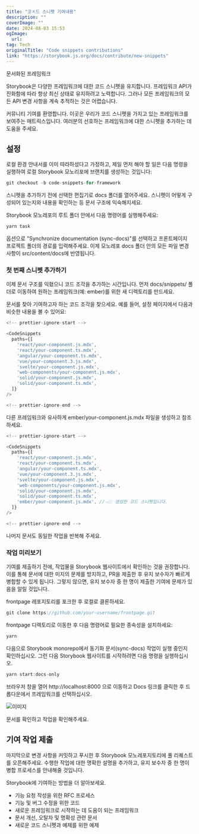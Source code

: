 ```yaml
---
title: "코ㅈ드 스니펫 기여내용"
description: ""
coverImage: ""
date: 2024-08-03 15:53
ogImage: 
  url: 
tag: Tech
originalTitle: "Code snippets contributions"
link: "https://storybook.js.org/docs/contribute/new-snippets"
---
```





문서화된 프레임워크

Storybook은 다양한 프레임워크에 대한 코드 스니펫을 유지합니다. 프레임워크 API가 진화함에 따라 항상 최신 상태로 유지하려고 노력합니다. 그러나 모든 프레임워크의 모든 API 변경 사항을 계속 추적하는 것은 어렵습니다.

커뮤니티 기여를 환영합니다. 이곳은 우리가 코드 스니펫을 가지고 있는 프레임워크를 보여주는 매트릭스입니다. 여러분의 선호하는 프레임워크에 대한 스니펫을 추가하는 데 도움을 주세요.



## 설정

로컬 환경 안내서를 이미 따라하셨다고 가정하고, 제일 먼저 해야 할 일은 다음 명령을 실행하여 로컬 Storybook 모노리포에 브랜치를 생성하는 것입니다:

```js
git checkout -b code-snippets-for-framework
```

스니펫을 추가하기 전에 선택한 편집기로 docs 폴더를 열어주세요. 스니펫이 어떻게 구성되어 있는지와 내용을 확인하는 등 문서 구조에 익숙해지세요.



Storybook 모노레포의 루트 폴더 안에서 다음 명령어를 실행해주세요:

```js
yarn task
```

옵션으로 "Synchronize documentation (sync-docs)"를 선택하고 프론트페이지 프로젝트 폴더의 경로를 입력해주세요. 이제 모노레포 docs 폴더 안의 모든 파일 변경 사항이 src/content/docs에 반영됩니다.

### 첫 번째 스니펫 추가하기



이제 문서 구조를 익혔으니 코드 조각을 추가하는 시간입니다. 먼저 docs/snippets/ 폴더로 이동하여 원하는 프레임워크(예: ember)를 위한 새 디렉토리를 만드세요.

문서를 찾아 기여하고자 하는 코드 조각을 찾으세요. 예를 들어, 설정 페이지에서 다음과 비슷한 내용을 볼 수 있어요:

```js
<!-- prettier-ignore-start -->

<CodeSnippets
  paths={[
    'react/your-component.js.mdx',
    'react/your-component.ts.mdx',
    'angular/your-component.ts.mdx',
    'vue/your-component.3.js.mdx',
    'svelte/your-component.js.mdx',
    'web-components/your-component.js.mdx',
    'solid/your-component.js.mdx',
    'solid/your-component.ts.mdx',
  ]}
/>

<!-- prettier-ignore-end -->
```

다른 프레임워크와 유사하게 ember/your-component.js.mdx 파일을 생성하고 참조하세요.



```js
<!-- prettier-ignore-start -->

<CodeSnippets
  paths={[
    'react/your-component.js.mdx',
    'react/your-component.ts.mdx',
    'angular/your-component.ts.mdx',
    'vue/your-component.3.js.mdx',
    'svelte/your-component.js.mdx',
    'web-components/your-component.js.mdx',
    'solid/your-component.js.mdx',
    'solid/your-component.ts.mdx',
    'ember/your-component.js.mdx', //👈🏼 생성한 코드 스니펫입니다.
  ]}
/>

<!-- prettier-ignore-end -->
```

나머지 문서도 동일한 작업을 반복해 주세요.

### 작업 미리보기

기여를 제출하기 전에, 작업물을 Storybook 웹사이트에서 확인하는 것을 권장합니다. 이를 통해 문서에 대한 미지의 문제를 방지하고, PR을 제출한 후 유지 보수자가 빠르게 병합할 수 있게 됩니다. 그렇지 않으면, 유지 보수자 중 한 명이 제출한 기여에 문제가 있음을 알릴 것입니다.



frontpage 레포지토리를 포크한 후 로컬로 클론하세요.

```js
git clone https://github.com/your-username/frontpage.git
```

frontpage 디렉토리로 이동한 후 다음 명령어로 필요한 종속성을 설치하세요:

```js
yarn
```



다음으로 Storybook monorepo에서 동기화 문서(sync-docs) 작업이 실행 중인지 확인하십시오. 그런 다음 Storybook 웹사이트를 시작하려면 다음 명령을 실행하십시오.

```js
yarn start:docs-only
```

브라우저 창을 열어 http://localhost:8000 으로 이동하고 Docs 링크를 클릭한 후 드롭다운에서 프레임워크를 선택하십시오.

![이미지](/assets/img/Codesnippetscontributions_0.png)



문서를 확인하고 작업을 확인해주세요.

## 기여 작업 제출

마지막으로 변경 사항을 커밋하고 푸시한 후 Storybook 모노레포지토리에 풀 리퀘스트를 오픈해주세요. 수행한 작업에 대한 명확한 설명을 추가하고, 유지 보수자 중 한 명이 병합 프로세스를 안내해줄 것입니다.

Storybook에 기여하는 방법을 더 알아보세요.



- 기능 요청 작성을 위한 RFC 프로세스
- 기능 및 버그 수정을 위한 코드
- 새로운 프레임워크로 시작하는 데 도움이 되는 프레임워크
- 문서 개선, 오탈자 및 명확성 관련 문서
- 새로운 코드 스니펫과 예제를 위한 예제